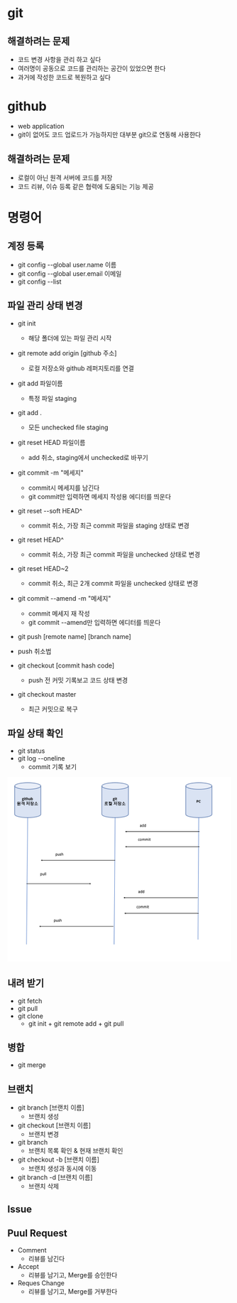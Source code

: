 # git
## 해결하려는 문제
- 코드 변경 사항을 관리 하고 싶다
- 여러명이 공동으로 코드를 관리하는 공간이 있었으면 한다
- 과거에 작성한 코드로 복원하고 싶다

# github
- web application
- git이 없어도 코드 업로드가 가능하지만 대부분 git으로 연동해 사용한다
## 해결하려는 문제
- 로컬이 아닌 원격 서버에 코드를 저장
- 코드 리뷰, 이슈 등록 같은 협력에 도움되는 기능 제공

# 명령어
## 계정 등록
- git config --global user.name 이름
- git config --global user.email 이메일
- git config --list

## 파일 관리 상태 변경
- git init
  - 해당 폴더에 있는 파일 관리 시작
- git remote add origin [github 주소]
  - 로컬 저장소와 github 레퍼지토리를 연결
- git add 파일이름
  - 특정 파일 staging
- git add .
  - 모든 unchecked file staging
- git reset HEAD 파일이름
  - add 취소, staging에서 unchecked로 바꾸기 
- git commit -m "메세지"
  - commit시 메세지를 남긴다 
  - git commit만 입력하면 메세지 작성용 에디터를 띄운다
- git reset --soft HEAD^
  - commit 취소, 가장 최근 commit 파일을 staging 상태로 변경 
- git reset HEAD^
  - commit 취소, 가장 최근 commit 파일을 unchecked 상태로 변경
- git reset HEAD~2
  - commit 취소, 최근 2개 commit 파일을 unchecked 상태로 변경
- git commit --amend -m "메세지"
  - commit 메세지 재 작성
  - git commit --amend만 입력하면 에디터를 띄운다
- git push [remote name] [branch name]
- push 취소법

- git checkout [commit hash code]
  - push 전 커밋 기록보고 코드 상태 변경
- git checkout master
  - 최근 커밋으로 복구

## 파일 상태 확인
- git status
- git log --oneline
  - commit 기록 보기

![](./image/git.PNG)

## 내려 받기
- git fetch
- git pull
- git clone
  - git init + git remote add + git pull

## 병합
- git merge


## 브랜치
- git branch [브랜치 이름]
  - 브랜치 생성
- git checkout [브랜치 이름]
  - 브랜치 변경
- git branch
  - 브랜치 목록 확인 & 현재 브랜치 확인
- git checkout -b [브랜치 이름]
  - 브랜치 생성과 동시에 이동
- git branch -d [브랜치 이름]
  - 브랜치 삭제


## Issue


## Puul Request
- Comment
  - 리뷰를 남긴다
- Accept
  - 리뷰를 남기고, Merge를 승인한다
- Reques Change
  - 리뷰를 남기고, Merge를 거부한다
  